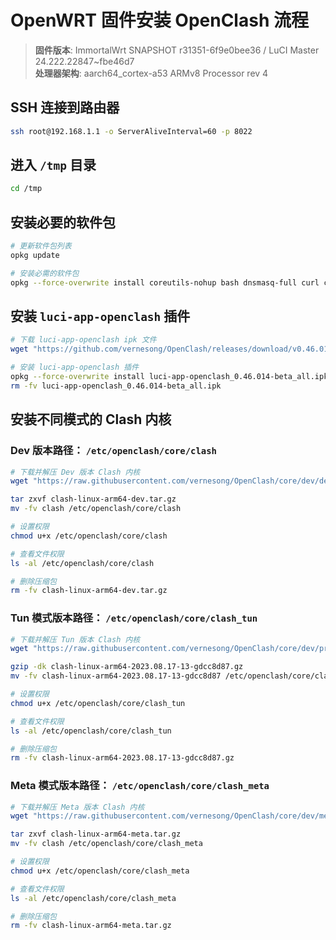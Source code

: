 # OpenWRT 固件安装 OpenClash 流程

> **固件版本**: ImmortalWrt SNAPSHOT r31351-6f9e0bee36 / LuCI Master 24.222.22847~fbe46d7  
> **处理器架构**: aarch64_cortex-a53 ARMv8 Processor rev 4

## SSH 连接到路由器

```bash
ssh root@192.168.1.1 -o ServerAliveInterval=60 -p 8022
```

## 进入 `/tmp` 目录

```bash
cd /tmp
```

## 安装必要的软件包

```bash
# 更新软件包列表
opkg update

# 安装必需的软件包
opkg --force-overwrite install coreutils-nohup bash dnsmasq-full curl ca-certificates ipset ip-full libcap libcap-bin ruby ruby-yaml kmod-tun kmod-inet-diag unzip kmod-nft-tproxy luci-compat luci luci-base luci-app-openclash
```

## 安装 `luci-app-openclash` 插件

```bash
# 下载 luci-app-openclash ipk 文件
wget "https://github.com/vernesong/OpenClash/releases/download/v0.46.014-beta/luci-app-openclash_0.46.014-beta_all.ipk" -O"luci-app-openclash_0.46.014-beta_all.ipk"

# 安装 luci-app-openclash 插件
opkg --force-overwrite install luci-app-openclash_0.46.014-beta_all.ipk
rm -fv luci-app-openclash_0.46.014-beta_all.ipk
```

## 安装不同模式的 Clash 内核

### Dev 版本路径： `/etc/openclash/core/clash`

```bash
# 下载并解压 Dev 版本 Clash 内核
wget "https://raw.githubusercontent.com/vernesong/OpenClash/core/dev/dev/clash-linux-arm64.tar.gz" -O"clash-linux-arm64-dev.tar.gz"

tar zxvf clash-linux-arm64-dev.tar.gz
mv -fv clash /etc/openclash/core/clash

# 设置权限
chmod u+x /etc/openclash/core/clash

# 查看文件权限
ls -al /etc/openclash/core/clash

# 删除压缩包
rm -fv clash-linux-arm64-dev.tar.gz
```

### Tun 模式版本路径： `/etc/openclash/core/clash_tun`

```bash
# 下载并解压 Tun 版本 Clash 内核
wget "https://raw.githubusercontent.com/vernesong/OpenClash/core/dev/premium/clash-linux-arm64-2023.08.17-13-gdcc8d87.gz" -O"clash-linux-arm64-2023.08.17-13-gdcc8d87.gz"

gzip -dk clash-linux-arm64-2023.08.17-13-gdcc8d87.gz
mv -fv clash-linux-arm64-2023.08.17-13-gdcc8d87 /etc/openclash/core/clash_tun

# 设置权限
chmod u+x /etc/openclash/core/clash_tun

# 查看文件权限
ls -al /etc/openclash/core/clash_tun

# 删除压缩包
rm -fv clash-linux-arm64-2023.08.17-13-gdcc8d87.gz
```

### Meta 模式版本路径： `/etc/openclash/core/clash_meta`

```bash
# 下载并解压 Meta 版本 Clash 内核
wget "https://raw.githubusercontent.com/vernesong/OpenClash/core/dev/meta/clash-linux-arm64.tar.gz" -O"clash-linux-arm64-meta.tar.gz"

tar zxvf clash-linux-arm64-meta.tar.gz
mv -fv clash /etc/openclash/core/clash_meta

# 设置权限
chmod u+x /etc/openclash/core/clash_meta

# 查看文件权限
ls -al /etc/openclash/core/clash_meta

# 删除压缩包
rm -fv clash-linux-arm64-meta.tar.gz
```
